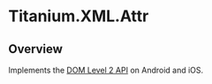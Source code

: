 # Titanium.XML.Attr

<TypeHeader/>

## Overview

Implements the [DOM Level 2 API](https://www.w3.org/TR/DOM-Level-2-Core/core.html#ID-637646024) on
Android and iOS.

<ApiDocs/>
